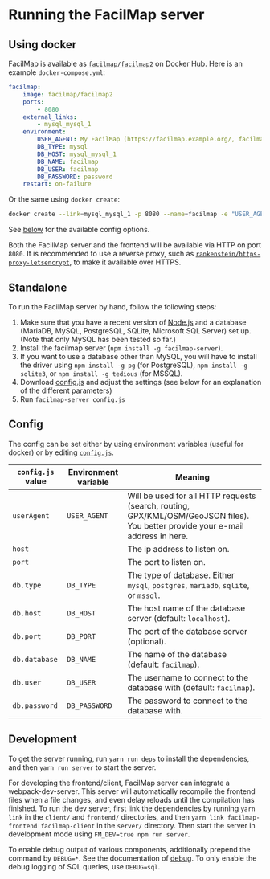 Running the FacilMap server
===========================

Using docker
------------

FacilMap is available as [`facilmap/facilmap2`](https://hub.docker.com/r/facilmap/facilmap2/) on Docker Hub. Here is
an example `docker-compose.yml`:

```yml
facilmap:
    image: facilmap/facilmap2
    ports:
        - 8080
    external_links:
        - mysql_mysql_1
    environment:
        USER_AGENT: My FacilMap (https://facilmap.example.org/, facilmap@example.org)
        DB_TYPE: mysql
        DB_HOST: mysql_mysql_1
        DB_NAME: facilmap
        DB_USER: facilmap
        DB_PASSWORD: password
    restart: on-failure
```

Or the same using `docker create`:

```bash
docker create --link=mysql_mysql_1 -p 8080 --name=facilmap -e "USER_AGENT=My FacilMap (https://facilmap.example.org/, facilmap@example.org)" -e DB_TYPE=mysql -e DB_HOST=mysql_mysql_1 -e DB_NAME=facilmap -e DB_USER=facilmap -e DB_PASSWORD=facilmap --restart on-failure facilmap/facilmap2
```

See [below](#config) for the available config options.

Both the FacilMap server and the frontend will be available via HTTP on port `8080`. It is recommended to use a reverse
proxy, such as [`rankenstein/https-proxy-letsencrypt`](https://hub.docker.com/r/rankenstein/https-proxy-letsencrypt/),
to make it available over HTTPS.

Standalone
----------

To run the FacilMap server by hand, follow the following steps:

1. Make sure that you have a recent version of [Node.js](https://nodejs.org/) and a database (MariaDB, MySQL, PostgreSQL,
   SQLite, Microsoft SQL Server) set up. (Note that only MySQL has been tested so far.)
2. Install the facilmap server (`npm install -g facilmap-server`).
3. If you want to use a database other than MySQL, you will have to install the driver using `npm install -g pg` (for
   PostgreSQL), `npm install -g sqlite3`, or `npm install -g tedious` (for MSSQL).
4. Download [config.js](../config.js) and adjust the settings (see below for an explanation of the different parameters)
5. Run `facilmap-server config.js`

Config
------

The config can be set either by using environment variables (useful for docker) or by editing [`config.js`](config.js).

| `config.js` value | Environment variable | Meaning                                                                                                                          |
|-------------------|----------------------|----------------------------------------------------------------------------------------------------------------------------------|
| `userAgent`       | `USER_AGENT`         | Will be used for all HTTP requests (search, routing, GPX/KML/OSM/GeoJSON files). You better provide your e-mail address in here. |
| `host`            |                      | The ip address to listen on.                                                                                                     |
| `port`            |                      | The port to listen on.                                                                                                           |
| `db.type`         | `DB_TYPE`            | The type of database. Either `mysql`, `postgres`, `mariadb`, `sqlite`, or `mssql`.                                               |
| `db.host`         | `DB_HOST`            | The host name of the database server (default: `localhost`).                                                                     |
| `db.port`         | `DB_PORT`            | The port of the database server (optional).                                                                                      |
| `db.database`     | `DB_NAME`            | The name of the database (default: `facilmap`).                                                                                  |
| `db.user`         | `DB_USER`            | The username to connect to the database with (default: `facilmap`).                                                              |
| `db.password`     | `DB_PASSWORD`        | The password to connect to the database with.                                                                                    |

Development
-----------

To get the server running, run `yarn run deps` to install the dependencies, and then `yarn run server` to start the server.

For developing the frontend/client, FacilMap server can integrate a webpack-dev-server. This server will automatically
recompile the frontend files when a file changes, and even delay reloads until the compilation has finished. To run
the dev server, first link the dependencies by running `yarn link` in the `client/` and `frontend/` directories, and then
`yarn link facilmap-frontend facilmap-client` in the `server/` directory. Then start the server in development mode
using `FM_DEV=true npm run server`.

To enable debug output of various components, additionally prepend the command by `DEBUG=*`. See the documentation of
[debug](https://github.com/visionmedia/debug). To only enable the debug logging of SQL queries, use `DEBUG=sql`.
